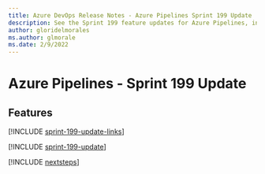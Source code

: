 ```yaml
---
title: Azure DevOps Release Notes - Azure Pipelines Sprint 199 Update
description: See the Sprint 199 feature updates for Azure Pipelines, including next steps.
author: gloridelmorales
ms.author: glmorale
ms.date: 2/9/2022
---
```


# Azure Pipelines - Sprint 199 Update

## Features

[!INCLUDE [sprint-199-update-links](../includes/pipelines/sprint-199-update-links.md)]

[!INCLUDE [sprint-199-update](../includes/pipelines/sprint-199-update.md)]

[!INCLUDE [nextsteps](../includes/nextsteps.md)]